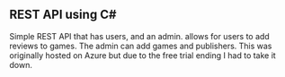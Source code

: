 ## REST API using C#
Simple REST API that has users, and an admin.
allows for users to add reviews to games. The admin can add games and publishers.
This was originally hosted on Azure but due to the free trial ending I had to take it down.
